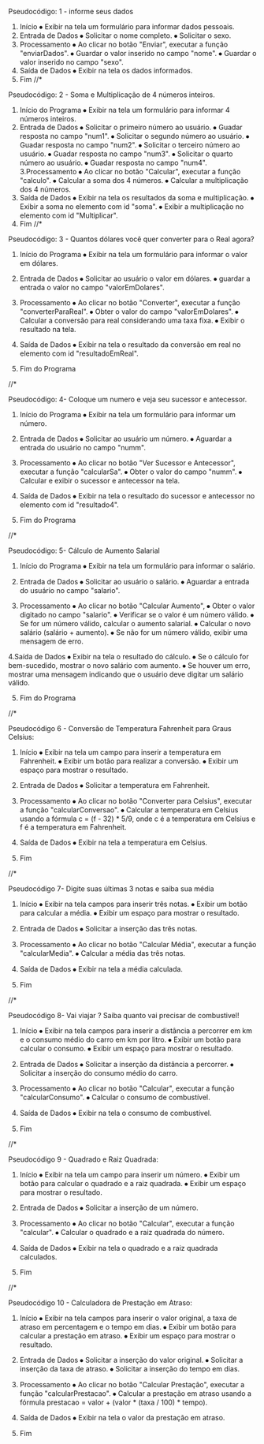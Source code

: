 Pseudocódigo: 1 - informe seus dados
1. Início 
⦁	 Exibir na tela um formulário para informar dados pessoais.
2. Entrada de Dados
⦁	Solicitar o nome completo.
⦁	Solicitar o sexo.
3. Processamento
⦁	Ao clicar no botão "Enviar", executar a função "enviarDados".
⦁	Guardar o valor inserido no campo "nome".
⦁	Guardar o valor inserido no campo "sexo".
4. Saída de Dados
⦁	Exibir na tela os dados informados.
5. Fim
//* 


Pseudocódigo: 2 - Soma e Multiplicação de 4 números inteiros.
1. Início do Programa
⦁	  Exibir na tela um formulário para informar 4 números inteiros.
2. Entrada de Dados
⦁	  Solicitar o primeiro número ao usuário.
⦁	  Guadar resposta no campo "num1".
⦁	  Solicitar o segundo número ao usuário.
⦁	  Guadar resposta no campo "num2".
⦁	  Solicitar o terceiro número ao usuário.
⦁	  Guadar resposta no campo "num3".
⦁	  Solicitar o quarto número ao usuário.
⦁	  Guadar resposta no campo "num4".
3.Processamento
⦁	  Ao clicar no botão "Calcular", executar a função "calculo".
⦁	  Calcular a soma dos 4 números.
⦁	  Calcular a multiplicação dos 4 números.
4. Saída de Dados
⦁	  Exibir na tela os resultados da soma e multiplicação.
⦁	  Exibir a soma no elemento com id "soma".
⦁	  Exibir a multiplicação no elemento com id "Multiplicar".
5. Fim
//* 

Pseudocódigo: 3 - Quantos dólares você quer converter para o Real agora?
1. Início do Programa
⦁	  Exibir na tela um formulário para informar o valor em dólares.
2. Entrada de Dados
⦁	  Solicitar ao usuário o valor em dólares.
⦁	  guardar a entrada o valor no campo "valorEmDolares".

3. Processamento
⦁	  Ao clicar no botão "Converter", executar a função "converterParaReal".
⦁	  Obter o valor do campo "valorEmDolares".
⦁	  Calcular a conversão para real considerando uma taxa fixa.
⦁	  Exibir o resultado na tela.

4. Saída de Dados
⦁	  Exibir na tela o resultado da conversão em real no elemento com id "resultadoEmReal".
5. Fim do Programa

 //* 

Pseudocódigo: 4- Coloque um numero e veja seu sucessor e antecessor.

1. Início do Programa
⦁	  Exibir na tela um formulário para informar um número.
2. Entrada de Dados
⦁	  Solicitar ao usuário um número.
⦁	  Aguardar a entrada do usuário no campo "numm".

3. Processamento
⦁	  Ao clicar no botão "Ver Sucessor e Antecessor", executar a função "calcularSa".
⦁	  Obter o valor do campo "numm".
⦁	  Calcular e exibir o sucessor e antecessor na tela.

4. Saída de Dados
⦁	  Exibir na tela o resultado do sucessor e antecessor no elemento com id "resultado4".

5. Fim do Programa

//* 


Pseudocódigo: 5- Cálculo de Aumento Salarial
1. Início do Programa
⦁	  Exibir na tela um formulário para informar o salário.

2. Entrada de Dados
⦁	  Solicitar ao usuário o salário.
⦁	  Aguardar a entrada do usuário no campo "salario".

3. Processamento
⦁	  Ao clicar no botão "Calcular Aumento",
⦁	  Obter o valor digitado no campo "salario".
⦁	  Verificar se o valor é um número válido.
⦁	  Se for um número válido, calcular o aumento salarial.
⦁	  Calcular o novo salário (salário + aumento).
⦁	  Se não for um número válido, exibir uma mensagem de erro.

4.Saída de Dados
⦁	  Exibir na tela o resultado do cálculo.
⦁	  Se o cálculo for bem-sucedido, mostrar o novo salário com aumento.
⦁	  Se houver um erro, mostrar uma mensagem indicando que o usuário deve digitar um salário válido.

5. Fim do Programa

//*


Pseudocódigo 6 - Conversão de Temperatura Fahrenheit para Graus Celsius:

1. Início
⦁	  Exibir na tela um campo para inserir a temperatura em Fahrenheit.
⦁	  Exibir um botão para realizar a conversão.
⦁	  Exibir um espaço para mostrar o resultado.

2. Entrada de Dados
⦁	  Solicitar a temperatura em Fahrenheit.
   
3. Processamento
⦁	  Ao clicar no botão "Converter para Celsius", executar a função "calcularConversao".
⦁	  Calcular a temperatura em Celsius usando a fórmula c = (f - 32) * 5/9, onde c é a temperatura em Celsius e f é a temperatura em Fahrenheit.

4. Saída de Dados
⦁	  Exibir na tela a temperatura em Celsius.

5. Fim


//*



Pseudocódigo 7- Digite suas últimas 3 notas e saiba sua média
1. Início
⦁	  Exibir na tela campos para inserir três notas.
⦁	  Exibir um botão para calcular a média.
⦁	  Exibir um espaço para mostrar o resultado.

2. Entrada de Dados
⦁	  Solicitar a inserção das três notas.

3. Processamento
⦁	  Ao clicar no botão "Calcular Média", executar a função "calcularMedia".
⦁	  Calcular a média das três notas.
4. Saída de Dados
⦁	 Exibir na tela a média calculada.
5. Fim

//*



Pseudocódigo 8- Vai viajar ? Saiba quanto vai precisar de combustivel!
1. Início
⦁	  Exibir na tela campos para inserir a distância a percorrer em km e o consumo médio do carro em km por litro.
⦁	  Exibir um botão para calcular o consumo.
⦁	  Exibir um espaço para mostrar o resultado.

2. Entrada de Dados
⦁	  Solicitar a inserção da distância a percorrer.
⦁	  Solicitar a inserção do consumo médio do carro.

3. Processamento
⦁	  Ao clicar no botão "Calcular", executar a função "calcularConsumo".
⦁	  Calcular o consumo de combustível.

4. Saída de Dados
⦁	  Exibir na tela o consumo de combustível.

5. Fim

//*

Pseudocódigo 9 - Quadrado e Raiz Quadrada:
1. Início
⦁	  Exibir na tela um campo para inserir um número.
⦁	  Exibir um botão para calcular o quadrado e a raiz quadrada.
⦁	  Exibir um espaço para mostrar o resultado.

2. Entrada de Dados
⦁	  Solicitar a inserção de um número.

3. Processamento
⦁	  Ao clicar no botão "Calcular", executar a função "calcular".
⦁	  Calcular o quadrado e a raiz quadrada do número.

4. Saída de Dados
⦁	  Exibir na tela o quadrado e a raiz quadrada calculados.

5. Fim


//*

Pseudocódigo 10 - Calculadora de Prestação em Atraso:
1. Início
⦁	  Exibir na tela campos para inserir o valor original, a taxa de atraso em percentagem e o tempo em dias.
⦁	  Exibir um botão para calcular a prestação em atraso.
⦁	  Exibir um espaço para mostrar o resultado.

2. Entrada de Dados
⦁	  Solicitar a inserção do valor original.
⦁	  Solicitar a inserção da taxa de atraso.
⦁	  Solicitar a inserção do tempo em dias.

3. Processamento
⦁	  Ao clicar no botão "Calcular Prestação", executar a função "calcularPrestacao".
⦁	  Calcular a prestação em atraso usando a fórmula prestacao = valor + (valor * (taxa / 100) * tempo).

4. Saída de Dados
⦁	  Exibir na tela o valor da prestação em atraso.

5. Fim

